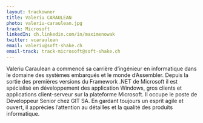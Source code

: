 ```yaml
---
layout: trackowner
title: Valeriu CARAULEAN
photo: valeriu-caraulean.jpg
track: Microsoft
linkedIn: ch.linkedin.com/in/maximenowak
twitter: vcaraulean
email: valeriu@soft-shake.ch
email-track: track-microsoft@soft-shake.ch
---
```


Valeriu Caraulean a commencé sa carrière d’ingénieur en informatique dans le domaine des systèmes embarqués et le monde d’Assembler. Depuis la sortie des premières versions du Framework .NET de Microsoft il est spécialisé en développement des application Windows, gros clients et applications client-serveur sur la plateforme Microsoft. Il occupe le poste de Développeur Senior chez GIT SA. En gardant toujours un esprit agile et ouvert, il apprécies l’attention au détailles et la qualité des produits informatique.